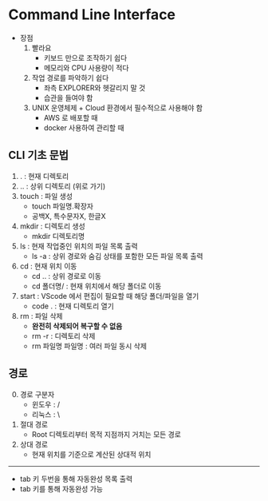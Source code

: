 # Command Line Interface
- 장점 
    1. 빨라요
        - 키보드 만으로 조작하기 쉽다
        - 메모리와 CPU 사용량이 적다
    2. 작업 경로를 파악하기 쉽다
        - 좌측 EXPLORER와 헷갈리지 말 것
        - 습관을 들여야 함
    3. UNIX 운영체제 + Cloud 환경에서 필수적으로 사용해야 함
        - AWS 로 배포할 때
        - docker 사용하여 관리할 때

## CLI 기초 문법
1. . : 현재 디렉토리
2. .. : 상위 디렉토리 (위로 가기)
3. touch : 파일 생성
    - touch 파일명.확장자
    - 공백X, 특수문자X, 한글X
4. mkdir : 디렉토리 생성
    - mkdir 디렉토리명
5. ls : 현재 작업중인 위치의 파일 목록 출력
    - ls -a : 상위 경로와 숨김 상태를 포함한 모든 파일 목록 출력
6. cd : 현재 위치 이동
    - cd .. : 상위 경로로 이동
    - cd 폴더명/ : 현재 위치에서 해당 폴더로 이동
7. start : VScode 에서 편집이 필요할 때 해당 폴더/파일을 열기
    - code . : 현재 디렉토리 열기
8. rm : 파일 삭제
    - **완전히 삭제되어 복구할 수 없음**
    - rm -r : 디렉토리 삭제
    - rm 파일명 파일명 : 여러 파일 동시 삭제
## 경로
0. 경로 구분자
    - 윈도우 : /
    - 리눅스 : \
1. 절대 경로
    - Root 디렉토리부터 목적 지점까지 거치는 모든 경로
2. 상대 경로
    - 현재 위치를 기준으로 계산된 상대적 위치

---
- tab 키 두번을 통해 자동완성 목록 출력
- tab 키를 통해 자동완성 가능